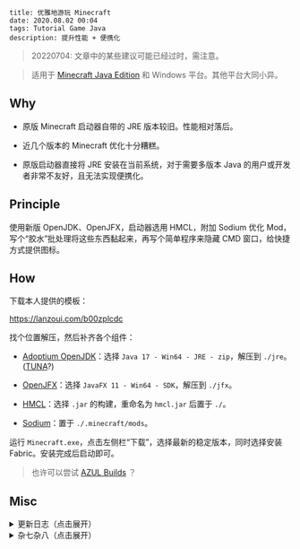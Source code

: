 ```
title: 优雅地游玩 Minecraft
date: 2020.08.02 00:04
tags: Tutorial Game Java
description: 提升性能 + 便携化
```

> 20220704: 文章中的某些建议可能已经过时，需注意。

> 适用于 [Minecraft Java Edition](https://minecraft.net/store/minecraft-java-edition) 和 Windows 平台。其他平台大同小异。

## Why

- 原版 Minecraft 启动器自带的 JRE 版本较旧。性能相对落后。

- 近几个版本的 Minecraft 优化十分糟糕。

- 原版启动器直接将 JRE 安装在当前系统，对于需要多版本 Java 的用户或开发者非常不友好，且无法实现便携化。

## Principle

使用新版 OpenJDK、OpenJFX，启动器选用 HMCL，附加 Sodium 优化 Mod，写个“胶水”批处理将这些东西黏起来，再写个简单程序来隐藏 CMD 窗口，给快捷方式提供图标。

## How

下载本人提供的模板：

<https://lanzoui.com/b00zplcdc>

找个位置解压，然后补齐各个组件：

- [Adoptium OpenJDK](https://adoptopenjdk.net)：选择 `Java 17 - Win64 - JRE - zip`，解压到 `./jre`。([TUNA](https://mirrors.tuna.tsinghua.edu.cn/Adoptium/18/jre/x64/windows/)?)

- [OpenJFX](https://openjfx.io)：选择 `JavaFX 11 - Win64 - SDK`，解压到 `./jfx`。

- [HMCL](https://github.com/huanghongxun/HMCL)：选择 `.jar` 的构建，重命名为 `hmcl.jar` 后置于 `./`。

- [Sodium](https://github.com/jellysquid3/sodium-fabric)：置于 `./.minecraft/mods`。

运行 `Minecraft.exe`，点击左侧栏“下载”，选择最新的稳定版本，同时选择安装 Fabric。安装完成后启动即可。

> 也许可以尝试 [AZUL Builds](https://azul.com/downloads/?package=jre-fx#:~:text=Download%20Azul%20Zulu) ？

## Misc

<details>
<summary>更新日志（点击展开）</summary>

### 20220117

- 修改背景图，适配新版 HMCL。

### 20200802

- 首个版本。

</details>

<details>
<summary>杂七杂八（点击展开）</summary>

~~OpenJ9 相对默认 Hotspot JVM 占用的内存更少。若你在使用时出现帧数下降等问题，可尝试换回 Hotspot~~ 建议内存充足的用户不要使用 OpenJ9。

将 HMCL 设置为“游戏启动后结束启动器”，可以省下一些内存。

如果可能，尽量启用垂直同步。至于 Minecraft 内部的设置优化，请自行参考 MCBBS 或其他论坛里头的优化教程。

若要追求极致的启动速度（跳过启动器），可以使用 HMCL 中的“生成启动脚本”功能，然后将脚本命名为 `launch.bat`，原有的同名文件改个别的名字备用（将失去便携化功能，可以自行修改批处理中的路径来恢复便携化）。

模板中 `Minecraft.exe` 的源码（使用 `tcc` 编译）：

```c
#include <windows.h>
int main() {
  ShellExecute(NULL, NULL, "launch.bat", NULL, NULL, SW_HIDE);
  SetFocus(FindWindow("Shell_TrayWnd", NULL)); // Ensure HMCL's window on top
}
```

如遇报毒请自行抉择。

其他源码可以在模板中获取。

</details>
